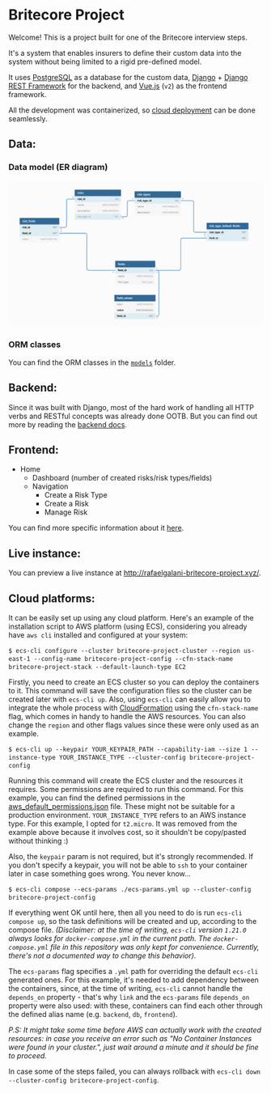 # Britecore Project
Welcome! 
This is a project built for one of the Britecore interview steps.

It's a system that enables insurers to define their custom data into the system without being limited to a rigid pre-defined model.

It uses [PostgreSQL](https://www.postgresql.org/) as a database for the custom data, [Django](https://www.djangoproject.com/) + [Django REST Framework](https://www.django-rest-framework.org/) for the backend, and [Vue.js](https://vuejs.org/) (`v2`) as the frontend framework. 

All the development was containerized, so [cloud deployment](https://github.com/rafaelgalani/britecore-project/blob/master/README.md#cloud-platforms) can be done seamlessly.

## Data:

### Data model (ER diagram)

![er-diagram](docs/data/ER_diagram.png?raw=true)

### ORM classes

You can find the ORM classes in the [`models`](backend/api/models) folder.

## Backend: 

Since it was built with Django, most of the hard work of handling all HTTP verbs and RESTful concepts was already done OOTB. But you can find out more by reading the [backend docs](backend/README.md).

## Frontend: 

- Home 
  - Dashboard (number of created risks/risk types/fields)
  - Navigation
    - Create a Risk Type
    - Create a Risk
    - Manage Risk

You can find more specific information about it [here](frontend/README.md).

## Live instance: 
You can preview a live instance at http://rafaelgalani-britecore-project.xyz/.

## Cloud platforms:

It can be easily set up using any cloud platform. Here's an example of the installation script to AWS platform (using ECS), considering you already have `aws cli` installed and configured at your system:

```
$ ecs-cli configure --cluster britecore-project-cluster --region us-east-1 --config-name britecore-project-config --cfn-stack-name britecore-project-stack --default-launch-type EC2
```
Firstly, you need to create an ECS cluster so you can deploy the containers to it. This command will save the configuration files so the cluster can be created later with `ecs-cli up`. Also, using `ecs-cli` can easily allow you to integrate the whole process with [CloudFormation](https://aws.amazon.com/cloudformation/) using the `cfn-stack-name` flag, which comes in handy to handle the AWS resources. You can also change the `region` and other flags values since these were only used as an example.


```
$ ecs-cli up --keypair YOUR_KEYPAIR_PATH --capability-iam --size 1 --instance-type YOUR_INSTANCE_TYPE --cluster-config britecore-project-config
```
Running this command will create the ECS cluster and the resources it requires. Some permissions are required to run this command. For this example, you can find the defined permissions in the [aws_default_permissions.json](aws_default_permissions.json) file. These might not be suitable for a production environment.
`YOUR_INSTANCE_TYPE` refers to an AWS instance type. For this example, I opted for `t2.micro`. It was removed from the example above because it involves cost, so it shouldn't be copy/pasted without thinking :)

Also, the `keypair` param is not required, but it's strongly recommended. If you don't specify a keypair, you will not be able to `ssh` to your container later in case something goes wrong. You never know...


```
$ ecs-cli compose --ecs-params ./ecs-params.yml up --cluster-config britecore-project-config
```
If everything went OK until here, then all you need to do is run `ecs-cli compose up`, so the task definitions will be created and up, according to the compose file. _(Disclaimer: at the time of writing, `ecs-cli` version `1.21.0` always looks for `docker-compose.yml` in the current path. The `docker-compose.yml` file in this repository was only kept for convenience. Currently, there's not a documented way to change this behavior)_.

The `ecs-params` flag specifies a `.yml` path for overriding the default `ecs-cli` generated ones. For this example, it's needed to add dependency between the containers, since, at the time of writing, `ecs-cli` cannot handle the `depends_on` property - that's why `link` and the `ecs-params` file `depends_on` property were also used: with these, containers can find each other through the defined alias name (e.g. `backend`, `db`, `frontend`).

_P.S: It might take some time before AWS can actually work with the created resources: in case you receive an error such as "No Container Instances were found in your cluster.", just wait around a minute and it should be fine to proceed._

In case some of the steps failed, you can always rollback with `ecs-cli down --cluster-config britecore-project-config`.